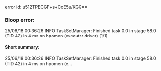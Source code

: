 error id: u512TPECGF+s+CoE5u/KGQ==
### Bloop error:

25/06/18 00:36:26 INFO TaskSetManager: Finished task 0.0 in stage 58.0 (TID 42) in 4 ms on hpomen (executor driver) (1/1)
#### Short summary: 

25/06/18 00:36:26 INFO TaskSetManager: Finished task 0.0 in stage 58.0 (TID 42) in 4 ms on hpomen (e...